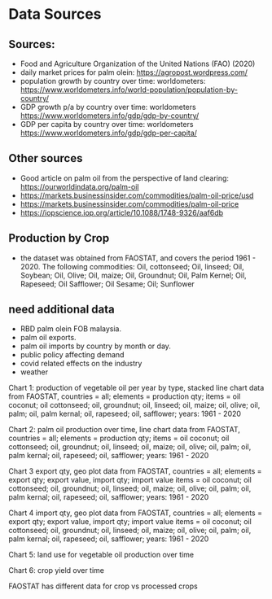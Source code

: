 # Data Sources

## Sources:
- Food and Agriculture Organization of the United Nations (FAO) (2020)
- daily market prices for palm olein: https://agropost.wordpress.com/
- population growth by country over time: worldometers: https://www.worldometers.info/world-population/population-by-country/
- GDP growth p/a by country over time: worldometers https://www.worldometers.info/gdp/gdp-by-country/
- GDP per capita by country over time: worldometers https://www.worldometers.info/gdp/gdp-per-capita/

## Other sources
- Good article on palm oil from the perspective of land clearing: https://ourworldindata.org/palm-oil
- https://markets.businessinsider.com/commodities/palm-oil-price/usd
- https://markets.businessinsider.com/commodities/palm-oil-price
- https://iopscience.iop.org/article/10.1088/1748-9326/aaf6db

## Production by Crop
- the dataset was obtained from FAOSTAT, and covers the period 1961 - 2020. The following commodities: Oil, cottonseed;
Oil, linseed; Oil, Soybean; Oil, Olive; Oil, maize; Oil, Groundnut; Oil, Palm Kernel; Oil, Rapeseed; Oil Safflower;
Oil Sesame; Oil; Sunflower

## need additional data
- RBD palm olein FOB malaysia.
- palm oil exports.
- palm oil imports by country by month or day.
- public policy affecting demand
- covid related effects on the industry
- weather

Chart 1: production of vegetable oil per year by type, stacked line chart
data from FAOSTAT,
countries = all;
elements = production qty;
items = oil coconut; oil cottonseed; oil, groundnut; oil, linseed; oil, maize; oil, olive; oil, palm; oil, palm kernal; oil, rapeseed; oil, safflower;
years: 1961 - 2020

Chart 2: palm oil production over time, line chart
data from FAOSTAT,
countries = all;
elements = production qty;
items = oil coconut; oil cottonseed; oil, groundnut; oil, linseed; oil, maize; oil, olive; oil, palm; oil, palm kernal; oil, rapeseed; oil, safflower;
years: 1961 - 2020

Chart 3 export qty, geo plot
data from FAOSTAT,
countries = all;
elements = export qty; export value, import qty; import value
items = oil coconut; oil cottonseed; oil, groundnut; oil, linseed; oil, maize; oil, olive; oil, palm; oil, palm kernal; oil, rapeseed; oil, safflower;
years: 1961 - 2020

Chart 4 import qty, geo plot
data from FAOSTAT,
countries = all;
elements = export qty; export value, import qty; import value
items = oil coconut; oil cottonseed; oil, groundnut; oil, linseed; oil, maize; oil, olive; oil, palm; oil, palm kernal; oil, rapeseed; oil, safflower;
years: 1961 - 2020

Chart 5: land use for vegetable oil production over time


Chart 6: crop yield over time


FAOSTAT has different data for crop vs processed crops
